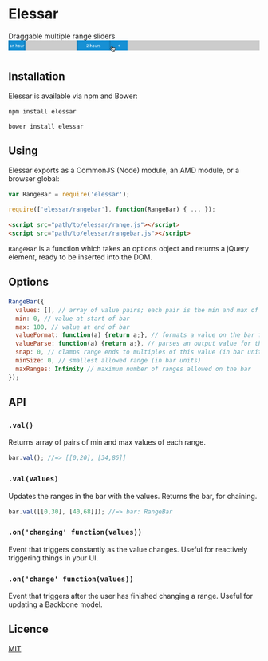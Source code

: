 Elessar
=======

Draggable multiple range sliders
![elessar draggable range demo](demo.gif)

Installation
------------
Elessar is available via npm and Bower:

```
npm install elessar
```
```
bower install elessar
```

Using
-----

Elessar exports as a CommonJS (Node) module, an AMD module, or a browser global:
```javascript
var RangeBar = require('elessar');
```
```javascript
require(['elessar/rangebar'], function(RangeBar) { ... });
```
```html
<script src="path/to/elessar/range.js"></script>
<script src="path/to/elessar/rangebar.js"></script>
```

```RangeBar``` is a function which takes an options object and returns a jQuery element, ready to be inserted into the DOM.

Options
-------
```javascript
RangeBar({
  values: [], // array of value pairs; each pair is the min and max of the range it creates
  min: 0, // value at start of bar
  max: 100, // value at end of bar
  valueFormat: function(a) {return a;}, // formats a value on the bar for output
  valueParse: function(a) {return a;}, // parses an output value for the bar
  snap: 0, // clamps range ends to multiples of this value (in bar units)
  minSize: 0, // smallest allowed range (in bar units)
  maxRanges: Infinity // maximum number of ranges allowed on the bar
});
```

API
---
### ``.val()``
Returns array of pairs of min and max values of each range.

```javascript
bar.val(); //=> [[0,20], [34,86]]
```

### ``.val(values)``
Updates the ranges in the bar with the values. Returns the bar, for chaining.
```javascript
bar.val([[0,30], [40,68]]); //=> bar: RangeBar
```

### ``.on('changing' function(values))``
Event that triggers constantly as the value changes. Useful for reactively triggering things in your UI.

### ``.on('change' function(values))``
Event that triggers after the user has finished changing a range. Useful for updating a Backbone model.

Licence
-------
[MIT](licence.md)